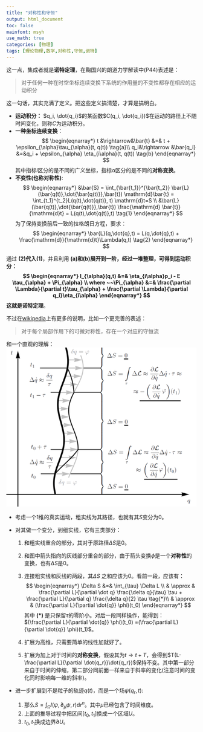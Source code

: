 ```yaml
---
title: "对称性和守恒"
output: html_document
toc: false
mainfont: msyh
use_math: true
categories: [物理]
tags: [理论物理,数学,对称性,守恒,诺特]
---
```

<meta http-equiv='Content-Type' content='text/html; charset=utf-8' />

这一点，集成者就是**诺特定理**，在鞠国兴的朗道力学解读中(P44)表述是：
> 对于任何一种在时空坐标连续变换下系统的作用量的不变性都存在相应的运动积分

这一句话，其实充满了定义。把这些定义搞清楚，才算是搞明白。

* **运动积分：** $q_i, \dot{q_i}$的某函数$C(q_i, \dot{q_i})$在运动的路径上不随时间变化，则称$C$为运动积分。
* **一种坐标连续变换**：
 $$
 \begin{eqnarray*}
 t &\rightarrow&\bar{t} &=& t + \epsilon_{\alpha}\tau_{\alpha}(t, q(t)) \tag{a}\\
 q_i&\rightarrow &\bar{q_i} &=&q_i + \epsilon_{\alpha} \eta_{i\alpha}(t, q(t))  \tag{b}
 \end{eqnarray*}
 $$
 其中指标$i$区分的是不同的广义坐标，指标$\alpha$区分的是不同的**对称变换**。
* **不变性(也称对称性)**:
 $$
 \begin{eqnarray*}
 &\bar{S} = \int_{\bar{t_1}}^{\bar{t_2}} \bar{L}(\bar{q(t)},\dot{\bar{q(t)}},\bar{t}) \mathrm{d}\bar{t} = \int_{t_1}^{t_2}L(q(t),\dot{q(t)}, t) \mathrm{d}t=S \\
 &\bar{L}(\bar{q(t)},\dot{\bar{q(t)}},\bar{t}) \frac{\mathrm{d} \bar{t}}{\mathrm{d}t} = L(q(t),\dot{q(t)},t) \tag{1}
 \end{eqnarray*}
 $$
 为了保持变换前后一致的拉格朗日方程，要求：
 $$
 \begin{eqnarray*}
 \bar{L}(q,\dot{q},t) = L(q,\dot{q},t) + \frac{\mathrm{d}}{\mathrm{d}t}\Lambda(q,t) \tag{2}
 \end{eqnarray*}
 $$

通过 **(2)**代入**(1)**，并且利用 **(a)**和**(b)**展开到一阶，经过一堆整理，可得到运动积分：
$$
\begin{eqnarray*}
I_{\alpha}(q,t) &=& \eta_{i\alpha}p_i - E \tau_{\alpha} + \Pi_{\alpha} \\
where ~~\Pi_{\alpha} &=& \frac{\partial \Lambda}{\partial t}\tau_{\alpha} + \frac{\partial \Lambda}{\partial q_i}\eta_{i\alpha}
\end{eqnarray*}
$$
这就是**诺特定理**。

不过在[wikipedia](https://en.wikipedia.org/wiki/Noether%27s_theorem)上有更多的说明，比如一个更完善的表述：
> 对于每个局部作用下的可微对称性，存在一个对应的守恒流

和一个直观的理解：
![wiki上的说明](./img/wiki_nuote.png)

* 考虑一个1维的真实运动，粗实线为其路径，也就有其$S$变分为0。
* 对其做一个变分，到细实线，它有三类部分：

  1. 和粗实线重合的部分，其对于原路径$\Delta S$是0。
  2. 和图中箭头指向的灰线部分重合的部分，由于箭头变换$\phi$是一个**对称性**的变换，也有$\Delta S$是0。
  3. 连接粗实线和灰线的两段，其$\Delta S$ 之和应该为0。看前一段，应该有：
  $$
  \begin{eqnarray*}
  \Delta S &=& \int_{\tau} \Delta L \\
  & \approx & \frac{\partial L}{\partial \dot q} \frac{\delta q}{\tau} \tau + \frac{\partial L}{\partial q} \frac{\delta q}{2} \tau \tag{*}\\
  & \approx & (\frac{\partial L}{\partial \dot{q}} \phi)(t_0)
  \end{eqnarray*}
  $$
  其中 **(*)** 是只保留$\tau$的零阶小。对后一段同样操作，能得到：$(\frac{\partial L}{\partial \dot{q}} \phi)(t_0) =(\frac{\partial L}{\partial \dot{q}} \phi)(t_1)$。

  4. 扩展为高维，只需要简单的线性加就好了。
  5. 扩展为加上对于时间的**对称变换**，假设其为$t \rightarrow t+T$，会得到$T(L- \frac{\partial L}{\partial \dot{q_r}}\dot{q_r})$保持不变。其中第一部分来自于时间的伸缩，第二部分同前面一样来自于斜率的变化(注意时间的变化同时影响每一维的斜率)。

* 进一步扩展到不是粒子的轨迹$q(t)$，而是一个场$\psi(q_r, t)$:

  1. 那么$S= \int_{\Omega} l(\psi, \partial_{\mu}\psi, r) \mathrm{d}r^n$。其中$\mu$已经包含了时间维度。
  2. 上面的推导过程中把区间$[t_0, t_1]$换成一个区域$U$。
  3. $t_0,t_1$换成边界$\partial U$。
